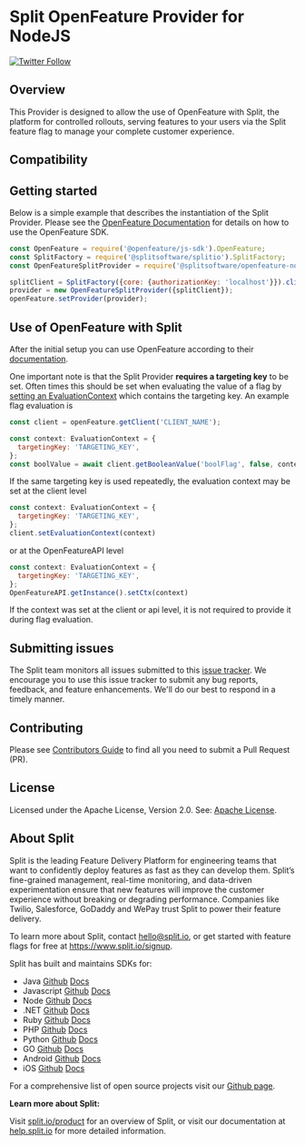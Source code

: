 # Split OpenFeature Provider for NodeJS
[![Twitter Follow](https://img.shields.io/twitter/follow/splitsoftware.svg?style=social&label=Follow&maxAge=1529000)](https://twitter.com/intent/follow?screen_name=splitsoftware)

## Overview
This Provider is designed to allow the use of OpenFeature with Split, the platform for controlled rollouts, serving features to your users via the Split feature flag to manage your complete customer experience.

## Compatibility


## Getting started
Below is a simple example that describes the instantiation of the Split Provider. Please see the [OpenFeature Documentation](https://docs.openfeature.dev/docs/reference/concepts/evaluation-api) for details on how to use the OpenFeature SDK.

```js
const OpenFeature = require('@openfeature/js-sdk').OpenFeature;
const SplitFactory = require('@splitsoftware/splitio').SplitFactory;
const OpenFeatureSplitProvider = require('@splitsoftware/openfeature-nodejs-split-provider').OpenFeatureSplitProvider;

splitClient = SplitFactory({core: {authorizationKey: 'localhost'}}).client();
provider = new OpenFeatureSplitProvider({splitClient});
openFeature.setProvider(provider);
```

## Use of OpenFeature with Split
After the initial setup you can use OpenFeature according to their [documentation](https://docs.openfeature.dev/docs/reference/concepts/evaluation-api/).

One important note is that the Split Provider **requires a targeting key** to be set. Often times this should be set when evaluating the value of a flag by [setting an EvaluationContext](https://docs.openfeature.dev/docs/reference/concepts/evaluation-context) which contains the targeting key. An example flag evaluation is
```js
const client = openFeature.getClient('CLIENT_NAME');

const context: EvaluationContext = {
  targetingKey: 'TARGETING_KEY',
};
const boolValue = await client.getBooleanValue('boolFlag', false, context);
```
If the same targeting key is used repeatedly, the evaluation context may be set at the client level 
```js
const context: EvaluationContext = {
  targetingKey: 'TARGETING_KEY',
};
client.setEvaluationContext(context)
```
or at the OpenFeatureAPI level 
```js
const context: EvaluationContext = {
  targetingKey: 'TARGETING_KEY',
};
OpenFeatureAPI.getInstance().setCtx(context)
````
If the context was set at the client or api level, it is not required to provide it during flag evaluation.

## Submitting issues
 
The Split team monitors all issues submitted to this [issue tracker](https://github.com/splitio/split-openfeature-provider-nodejs/issues). We encourage you to use this issue tracker to submit any bug reports, feedback, and feature enhancements. We'll do our best to respond in a timely manner.

## Contributing
Please see [Contributors Guide](CONTRIBUTORS-GUIDE.md) to find all you need to submit a Pull Request (PR).

## License
Licensed under the Apache License, Version 2.0. See: [Apache License](http://www.apache.org/licenses/).

## About Split
 
Split is the leading Feature Delivery Platform for engineering teams that want to confidently deploy features as fast as they can develop them. Split’s fine-grained management, real-time monitoring, and data-driven experimentation ensure that new features will improve the customer experience without breaking or degrading performance. Companies like Twilio, Salesforce, GoDaddy and WePay trust Split to power their feature delivery.
 
To learn more about Split, contact hello@split.io, or get started with feature flags for free at https://www.split.io/signup.
 
Split has built and maintains SDKs for:
 
* Java [Github](https://github.com/splitio/java-client) [Docs](https://help.split.io/hc/en-us/articles/360020405151-Java-SDK)
* Javascript [Github](https://github.com/splitio/javascript-client) [Docs](https://help.split.io/hc/en-us/articles/360020448791-JavaScript-SDK)
* Node [Github](https://github.com/splitio/javascript-client) [Docs](https://help.split.io/hc/en-us/articles/360020564931-Node-js-SDK)
* .NET [Github](https://github.com/splitio/dotnet-client) [Docs](https://help.split.io/hc/en-us/articles/360020240172--NET-SDK)
* Ruby [Github](https://github.com/splitio/ruby-client) [Docs](https://help.split.io/hc/en-us/articles/360020673251-Ruby-SDK)
* PHP [Github](https://github.com/splitio/php-client) [Docs](https://help.split.io/hc/en-us/articles/360020350372-PHP-SDK)
* Python [Github](https://github.com/splitio/python-client) [Docs](https://help.split.io/hc/en-us/articles/360020359652-Python-SDK)
* GO [Github](https://github.com/splitio/go-client) [Docs](https://help.split.io/hc/en-us/articles/360020093652-Go-SDK)
* Android [Github](https://github.com/splitio/android-client) [Docs](https://help.split.io/hc/en-us/articles/360020343291-Android-SDK)
* iOS [Github](https://github.com/splitio/ios-client) [Docs](https://help.split.io/hc/en-us/articles/360020401491-iOS-SDK)
 
For a comprehensive list of open source projects visit our [Github page](https://github.com/splitio?utf8=%E2%9C%93&query=%20only%3Apublic%20).
 
**Learn more about Split:**
 
Visit [split.io/product](https://www.split.io/product) for an overview of Split, or visit our documentation at [help.split.io](http://help.split.io) for more detailed information.

